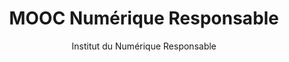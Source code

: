 ---
title: MOOC Numérique Responsable
slug: mooc-numerique-responsable
author: Institut du Numérique Responsable
cover: mooc-numerique-responsable.png
summary: 'Face à l’urgence climatique et l’empreinte environnementale conséquente
  du numérique, et l’impératif de repenser le numérique pour qu’il soit porteur de
  valeurs plus inclusives et éthiques pour les femmes et les hommes de notre société,
  l’INR et ses partenaires proposent un MOOC sur le numérique responsable pour permettre
  à toutes et à tous de s’informer et se former aux bonnes pratiques. Le MOOC Numérique
  Responsable est une formation de 4h30 sorti en Octobre 2020, la certification sera
  disponible, après avoir suivi le MOOC, en ligne en Janvier 2021. <br><br>Dès aujourd’hui,
  découvrez le module complet de 4h30 pour se former aux enjeux du numérique responsable.
  Au programme : des capsules vidéos, des quizz interactifs, des textes, des liens
  complémentaires, qui composent les 14 modules du MOOC à suivre.'
importance: 4h30 pour comprendre le Numérique Responsable, et préparer la Certification
  Numérique Responsable
mandatory: false
site: https://institutnr.org/mooc-numerique-responsable-complet
paths:
- "/competences/concevoir"
- "/competences/entreprendre"
- "/parcours/strategie-de-communication-numerique-et-design-d-experience"
---